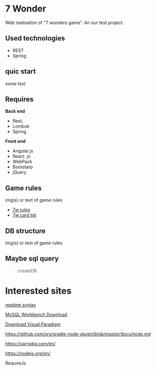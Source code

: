 # 7 Wonder

Web realisation of "7 wonders game".
An our test project.

## Used technologies

* REST
* Spring

## quic start

some text

## Requires

**Back end**
* Rest, 
* Lombok
* Spring

**Front end** 
* Angular.js
* React .js
* WebPack
* Bootstarp
* jQuery

## Game rules

img(s) or text of game rules

* [7w rules](https://github.com/ShostakRV/wonder/blob/master/doc/7w-rules-en-color-light.pdf)
* [7w card list](https://github.com/ShostakRV/wonder/blob/master/doc/7Wonders-CardsList-EN.pdf)

## DB structure

img(s) or text of game rules

## Maybe sql query

> createDB

# Interested sites

[readme syntax](https://goo.gl/tXKlvS)

[MySQL Workbench Download](https://dev.mysql.com/downloads/workbench/)

[Download Visual Paradigm](https://www.visual-paradigm.com/download/)

https://github.com/srs/gradle-node-plugin/blob/master/docs/node.md

https://yarnpkg.com/en/

https://nodejs.org/en/

RequireJs